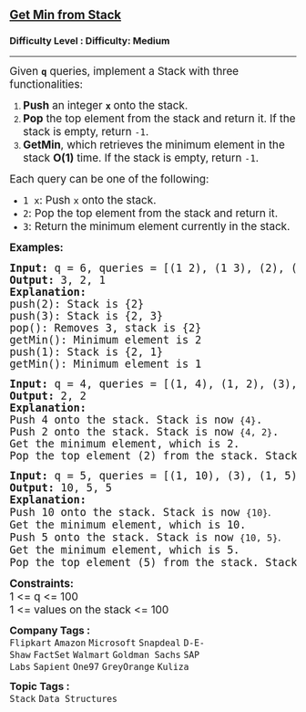 <h2><a href="https://www.geeksforgeeks.org/problems/get-minimum-element-from-stack/1?itm_source=geeksforgeeks&itm_medium=article&itm_campaign=practice_card">Get Min from Stack</a></h2><h3>Difficulty Level : Difficulty: Medium</h3><hr><div class="problems_problem_content__Xm_eO"><p><span style="font-size: 14pt;">Given <strong><code>q</code></strong> queries, implement a Stack with three functionalities:</span></p>
<ol>
<li><span style="font-size: 14pt;"><strong>Push</strong> an integer <strong><code>x</code> </strong>onto the stack.</span></li>
<li><span style="font-size: 14pt;"><strong>Pop</strong> the top element from the stack and return it. If the stack is empty, return <code>-1</code>.</span></li>
<li><span style="font-size: 14pt;"><strong>GetMin</strong>, which retrieves the minimum element in the stack <span class="katex"><span class="katex-html" aria-hidden="true"><span class="base"><strong><span class="mord mathnormal">O</span><span class="mopen">(</span><span class="mord">1</span><span class="mclose">)</span></strong></span></span></span> time. If the stack is empty, return <code>-1</code>.</span></li>
</ol>
<p><span style="font-size: 14pt;">Each query can be one of the following:</span></p>
<ul>
<li><span style="font-size: 14pt;"><code>1 x</code>: Push <code>x</code> onto the stack.</span></li>
<li><span style="font-size: 14pt;"><code>2</code>: Pop the top element from the stack and return it.</span></li>
<li><span style="font-size: 14pt;"><code>3</code>: Return the minimum element currently in the stack.</span></li>
</ul>
<p><span style="font-size: 14pt;"><strong>Examples:</strong></span></p>
<pre><span style="font-size: 14pt;"><strong>Input:</strong> q = 6, queries = [(1 2), (1 3), (2), (3), (1 1), (3)]<strong>
Output: </strong>3, 2, 1<strong>
Explanation: </strong>
push(2): Stack is {2}
push(3): Stack is {2, 3}
pop(): Removes 3, stack is {2}
getMin(): Minimum element is 2
push(1): Stack is {2, 1}
getMin(): Minimum element is 1</span></pre>
<pre><span style="font-size: 14pt;"><strong>Input:</strong> q = 4, queries = [(1, 4), (1, 2), (3), (2)]<strong>
Output: </strong>2, 2<strong>
Explanation: <br></strong>Push 4 onto the stack. Stack is now <code>{4}</code>.<br>Push 2 onto the stack. Stack is now <code>{4, 2}</code>.<br>Get the minimum element, which is 2.<br>Pop the top element (2) from the stack. Stack is now <code>{4}</code>.<strong><br></strong></span></pre>
<pre><span style="font-size: 14pt;"><strong>Input:</strong> q = 5, queries = [(1, 10), (3), (1, 5), (3), (2)]<strong>
Output: </strong>10, 5, 5<strong>
Explanation: <br></strong>Push 10 onto the stack. Stack is now <code>{10}</code><span style="font-family: -apple-system, BlinkMacSystemFont, 'Segoe UI', Roboto, Oxygen, Ubuntu, Cantarell, 'Open Sans', 'Helvetica Neue', sans-serif;">.<br></span>Get the minimum element, which is 10.</span><br><span style="font-size: 14pt;">Push 5 onto the stack. Stack is now <code>{10, 5}</code><span style="font-family: -apple-system, BlinkMacSystemFont, 'Segoe UI', Roboto, Oxygen, Ubuntu, Cantarell, 'Open Sans', 'Helvetica Neue', sans-serif;">.<br></span>Get the minimum element, which is 5.</span><br><span style="font-size: 14pt;">Pop the top element (5) from the stack. Stack is now <code>{10}</code><span style="font-family: -apple-system, BlinkMacSystemFont, 'Segoe UI', Roboto, Oxygen, Ubuntu, Cantarell, 'Open Sans', 'Helvetica Neue', sans-serif;">.</span></span></pre>
<p><span style="font-size: 14pt;"><strong>Constraints:</strong><br>1 &lt;= q &lt;= 100<br>1 &lt;= values on the stack &lt;= 100</span></p></div><p><span style=font-size:18px><strong>Company Tags : </strong><br><code>Flipkart</code>&nbsp;<code>Amazon</code>&nbsp;<code>Microsoft</code>&nbsp;<code>Snapdeal</code>&nbsp;<code>D-E-Shaw</code>&nbsp;<code>FactSet</code>&nbsp;<code>Walmart</code>&nbsp;<code>Goldman Sachs</code>&nbsp;<code>SAP Labs</code>&nbsp;<code>Sapient</code>&nbsp;<code>One97</code>&nbsp;<code>GreyOrange</code>&nbsp;<code>Kuliza</code>&nbsp;<br><p><span style=font-size:18px><strong>Topic Tags : </strong><br><code>Stack</code>&nbsp;<code>Data Structures</code>&nbsp;
